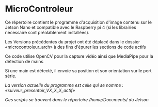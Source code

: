 # MicroControleur
Ce répertoire contient le programme d'acquisition d'image contenu sur le Jetson Nano et compatible avec le Raspberry pi 4 (si les librairies nécessaire sont préalablement installées).

Les Versions précédentes du projet ont été déplacé dans le dossier «microcontroleur_arch» à des fins d'épurer les sections de code actifs

Ce code utilise OpenCV pour la capture vidéo ainsi que MediaPipe pour la détection de mains.

Si une main est détecté, il envoie sa position et son orientation sur le port série.

*La version actuelle du programme est celle qui se nomme : «suiveur_presentoir_VX_X_X_actif»*

*Ces scripts se trouvent dans le répertoire /home/Documents/ du Jetson*
